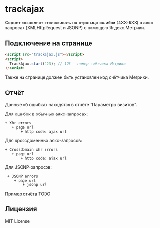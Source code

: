 trackajax
===

Cкрипт позволяет отслеживать на странице ошибки (4XX-5XX) в аякс-запросах (XMLHttpRequest и JSONP) с помощью Яндекс.Метрики.

## Подключение на странице
  ```HTML
  <script src="trackajax.js"></script>
  <script>
    TrackAjax.start(123); // 123 - номер счётчика Метрики
  </script>
  ```
Также на странице должен быть установлен код счётчика Метрики.

## Отчёт
Данные об ошибках находятся в отчёте "Параметры визитов".

Для ошибок в обычных аякс-запросах:
 ```
 + Xhr errors
    + page url
        + http code: ajax url
 ```
 
Для кроссдоменных аякс-запросов:
 ```
 + Crossdomain xhr errors
    + page url
        + http code: ajax url
 ```

 Для JSONP-запросов:
```
 + JSONP errors
    + page url
        + jsonp url
```
[Пример отчёта](...) TODO

## Лицензия
MIT License

